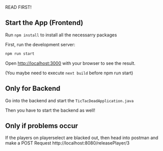 READ FIRST!

## Start the App (Frontend)

Run ```npm install``` to install all the necessarry packages

First, run the development server:

```bash
npm run start
```

Open [http://localhost:3000](http://localhost:3000) with your browser to see the result.

(You maybe need to execute ```next build``` before npm run start)


## Only for Backend

Go into the backend and start the ``` TicTacDeadApplication.java ```

Then you have to start the backend as well!

## Only if problems occur

If the players on playerselect are blacked out, then head into postman and make a POST Request http://localhost:8080/releasePlayer/3 
